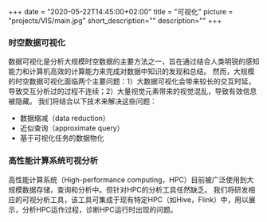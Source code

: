 +++
date = "2020-05-22T14:45:00+02:00"
title = "可视化"
picture = "projects/VIS/main.jpg"
short_description=""
description=""
+++
### 时空数据可视化
数据可视化是分析大规模时空数据的主要方法之一，旨在通过结合人类明锐的感知能力和计算机高效的计算能力来完成对数据中知识的发现和总结。
然而，大规模的时空数据可视化面临两个主要问题：1）大数据可视化会带来较长的交互时延，导致交互分析过的过程不连续；2）大量视觉元素带来的视觉混乱，导致有效信息被隐藏。
我们将结合以下技术来解决这些问题：
- 数据缩减（data reduction）
- 近似查询（approximate query）
- 基于可视化任务的数据物化

### 高性能计算系统可视分析
高性能计算系统（High-performance computing，HPC）目前被广泛使用到大规模数据存储，查询和分析中。但针对HPC的分析工具任然缺乏。
我们将研发相应的可视分析工具，该工具可集成于现有特定HPC（如Hive，Flink）中，用以展示，分析HPC运作过程，诊断HPC运行时出现的问题。